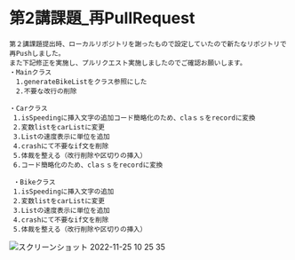 # 第2講課題_再PullRequest
	第２講課題提出時、ローカルリポジトリを謝ったもので設定していたので新たなリポジトリで再Pushしました。
	また下記修正を実施し、プルリクエスト実施しましたのでご確認お願いします。
	・Mainクラス
	　1.generateBikeListをクラス参照にした
	　2.不要な改行の削除
 
	・Carクラス
	 1.isSpeedingに挿入文字の追加コード簡略化のため、claｓｓをrecordに変換
	 2.変数listをcarListに変更
	 3.Listの速度表示に単位を追加
	 4.crashにて不要なif文を削除
	 5.体裁を整える（改行削除や区切りの挿入）
	 6.コード簡略化のため、claｓｓをrecordに変換
 
	 ・Bikeクラス
	 1.isSpeedingに挿入文字の追加
	 2.変数listをcarListに変更
	 3.Listの速度表示に単位を追加
	 4.crashにて不要なif文を削除
	 5.体裁を整える（改行削除や区切りの挿入）
![スクリーンショット 2022-11-25 10 25 35](https://user-images.githubusercontent.com/118358124/203882245-13ac10bd-7083-47e1-b1a2-f68bcf4dbb3e.png)
